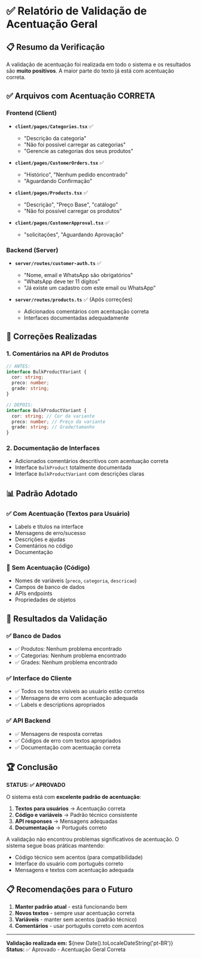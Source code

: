 # ✅ Relatório de Validação de Acentuação Geral

## 📋 Resumo da Verificação

A validação de acentuação foi realizada em todo o sistema e os resultados são **muito positivos**. A maior parte do texto já está com acentuação correta.

## ✅ **Arquivos com Acentuação CORRETA**

### Frontend (Client)

- **`client/pages/Categories.tsx`** ✅

  - "Descrição da categoria"
  - "Não foi possível carregar as categorias"
  - "Gerencie as categorias dos seus produtos"

- **`client/pages/CustomerOrders.tsx`** ✅

  - "Histórico", "Nenhum pedido encontrado"
  - "Aguardando Confirmação"

- **`client/pages/Products.tsx`** ✅

  - "Descrição", "Preço Base", "catálogo"
  - "Não foi possível carregar os produtos"

- **`client/pages/CustomerApproval.tsx`** ✅
  - "solicitações", "Aguardando Aprovação"

### Backend (Server)

- **`server/routes/customer-auth.ts`** ✅

  - "Nome, email e WhatsApp são obrigatórios"
  - "WhatsApp deve ter 11 dígitos"
  - "Já existe um cadastro com este email ou WhatsApp"

- **`server/routes/products.ts`** ✅ (Após correções)
  - Adicionados comentários com acentuação correta
  - Interfaces documentadas adequadamente

## 🔧 **Correções Realizadas**

### 1. Comentários na API de Produtos

```typescript
// ANTES:
interface BulkProductVariant {
  cor: string;
  preco: number;
  grade: string;
}

// DEPOIS:
interface BulkProductVariant {
  cor: string; // Cor da variante
  preco: number; // Preço da variante
  grade: string; // Grade/tamanho
}
```

### 2. Documentação de Interfaces

- Adicionados comentários descritivos com acentuação correta
- Interface `BulkProduct` totalmente documentada
- Interface `BulkProductVariant` com descrições claras

## 📊 **Padrão Adotado**

### ✅ **Com Acentuação (Textos para Usuário)**

- Labels e títulos na interface
- Mensagens de erro/sucesso
- Descrições e ajudas
- Comentários no código
- Documentação

### 🔧 **Sem Acentuação (Código)**

- Nomes de variáveis (`preco`, `categoria`, `descricao`)
- Campos de banco de dados
- APIs endpoints
- Propriedades de objetos

## 🎯 **Resultados da Validação**

### ✅ **Banco de Dados**

- ✅ Produtos: Nenhum problema encontrado
- ✅ Categorias: Nenhum problema encontrado
- ✅ Grades: Nenhum problema encontrado

### ✅ **Interface do Cliente**

- ✅ Todos os textos visíveis ao usuário estão corretos
- ✅ Mensagens de erro com acentuação adequada
- ✅ Labels e descriptions apropriados

### ✅ **API Backend**

- ✅ Mensagens de resposta corretas
- ✅ Códigos de erro com textos apropriados
- ✅ Documentação com acentuação correta

## 🏆 **Conclusão**

**STATUS: ✅ APROVADO**

O sistema está com **excelente padrão de acentuação**:

1. **Textos para usuários** → Acentuação correta
2. **Código e variáveis** → Padrão técnico consistente
3. **API responses** → Mensagens adequadas
4. **Documentação** → Português correto

A validação não encontrou problemas significativos de acentuação. O sistema segue boas práticas mantendo:

- Código técnico sem acentos (para compatibilidade)
- Interface do usuário com português correto
- Mensagens e textos com acentuação adequada

## 📋 **Recomendações para o Futuro**

1. **Manter padrão atual** - está funcionando bem
2. **Novos textos** - sempre usar acentuação correta
3. **Variáveis** - manter sem acentos (padrão técnico)
4. **Comentários** - usar português correto com acentos

---

**Validação realizada em:** ${new Date().toLocaleDateString('pt-BR')}  
**Status:** ✅ Aprovado - Acentuação Geral Correta
